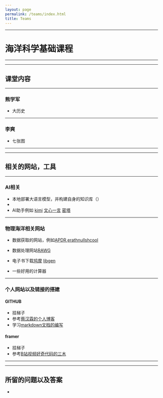 ```yaml
---
layout: page
permalink: /teams/index.html
title: Teams
---
```



---
# 海洋科学基础课程
-----
-----

## 课堂内容
-------
### 熊学军

- 大历史
----------

### 李爽

- 七张图

----------
----------

## 相关的网站，工具

----------

### AI相关
- 本地部署大语言模型，并构建自身的知识库（）
- 
- AI助手例如 [kimi](https://kimi.moonshot.cn/)  [文心一言](https://yiyan.baidu.com/welcome)  [密塔](https://metaso.cn/)  

-------
### 物理海洋相关网站
- 数据获取的网站，例如[APDR](https://apdrc.soest.hawaii.edu/),[erathnullshcool](https://www.rawgraphs.io/)  

- 数据处理网站[RAWG](https://markdown.cn/)

- 电子书下载[鸠摩](https://www.tboxn.com/)  [libgen](https://libgen.mx/)  

- 一些好用的计算器[]()

-------
### 个人网站以及链接的搭建

#### GITHUB
- 挂梯子
- 参考[蔡汉霖的个人博客](https://github.com/GuangLun2000)
- 学习[markdown文档的编写](https://markdown.cn/)
#### framer
- 挂梯子
- 参考[B站视频好奇代码的三木](https://www.bilibili.com/video/BV15D4y1t7ja/?share_source=copy_web&vd_source=6bf8eb1c6205929a58c7bccc8626b8a6)

--------
-------
## 所留的问题以及答案

-    





<br>


